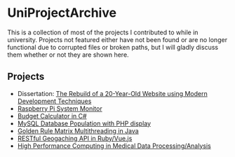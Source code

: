 # UniProjectArchive
This is a collection of most of the projects I contributed to while in university. Projects not featured either have not been found or are no longer functional due to corrupted files or broken paths, but I will gladly discuss them whether or not they are shown here.

## Projects
* Dissertation: [The Rebuild of a 20-Year-Old Website using Modern Development Techniques](https://github.com/audcsm/UniProjectArchive/tree/main/aos-site) 
* [Raspberry Pi System Monitor](https://github.com/audcsm/UniProjectArchive/tree/main/AOS_2021_-binary_beasts)  
* [Budget Calculator in C#](https://github.com/audcsm/UniProjectArchive/tree/main/Calc%20Git)  
* [MySQL Database Population with PHP display](https://github.com/audcsm/UniProjectArchive/tree/main/DatabaseAssignment)  
* [Golden Rule Matrix Multithreading in Java](https://github.com/audcsm/UniProjectArchive/tree/main/HPC-A2-AudreySmith)  
* [RESTful Geogaching API in Ruby/Vue.js](https://github.com/audcsm/UniProjectArchive/tree/main/frameworks_and_languages_module-main)  
* [High Performance Computing in Medical Data Processing/Analysis](https://github.com/audcsm/UniProjectArchive/blob/main/HPC%20Assignment%201%20Audrey%20Smith.docx)
